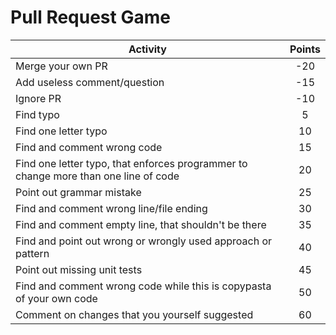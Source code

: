 Pull Request Game 
======

| Activity                                                                            | Points   |
| ----------                                                                          | :------: |
| Merge your own PR                                                                   | -20      |
| Add useless comment/question                                                        | -15      |
| Ignore PR                                                                           | -10      |
| Find typo                                                                           | 5        |
| Find one letter typo                                                                | 10       |
| Find and comment wrong code                                                         | 15       |
| Find one letter typo, that enforces programmer to change more than one line of code | 20       |
| Point out grammar mistake                                                           | 25       |
| Find and comment wrong line/file ending                                             | 30       |
| Find and comment empty line, that shouldn't be there                                | 35       |
| Find and point out wrong or wrongly used approach or pattern                        | 40       |
| Point out missing unit tests                                                        | 45       |
| Find and comment wrong code while this is copypasta of your own code                | 50       |
| Comment on changes that you yourself suggested                                      | 60       |

